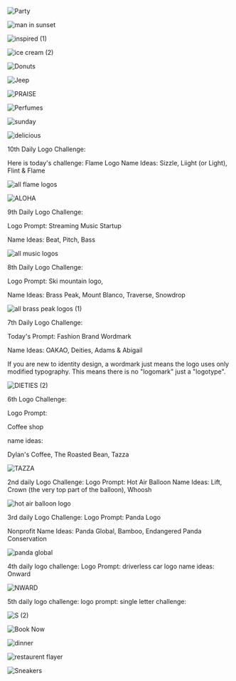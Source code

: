 ![Party](https://github.com/Sofia-Aamir/Graphic-Designs/assets/129897330/9eac4b74-8ad4-443b-96e0-f2a346af286b)

![man in sunset](https://github.com/Sofia-Aamir/Graphic-Designs/assets/129897330/2ecd3c99-3aa3-453b-a74e-fa9df238d14f)

![inspired (1)](https://github.com/Sofia-Aamir/Graphic-Designs/assets/129897330/9844d644-5a53-43d9-a3d1-47a1fb2fe419)

![ice cream (2)](https://github.com/Sofia-Aamir/Graphic-Designs/assets/129897330/c9f692b5-3626-4190-90f8-f36621133fd3)

![Donuts](https://github.com/Sofia-Aamir/Graphic-Designs/assets/129897330/7ba1b71d-0e15-4a6b-afb5-e12ee45f3f61)

![Jeep](https://github.com/Sofia-Aamir/Graphic-Designs/assets/129897330/d9dec361-bdd3-4b40-b5d1-546b70d78396)

![PRAISE](https://github.com/Sofia-Aamir/Graphic-Designs/assets/129897330/bf744863-f80c-416b-a0cd-b5fd90287191)

![Perfumes](https://github.com/Sofia-Aamir/Graphic-Designs/assets/129897330/4c2fb828-14b8-47a0-a794-a05d6fc34eb6)

![sunday](https://github.com/Sofia-Aamir/Graphic-Designs/assets/129897330/be1b0599-3784-4b71-9065-674efd3af0f5)

![delicious](https://github.com/Sofia-Aamir/Graphic-Designs/assets/129897330/4891cd15-7ca8-42af-950a-9e68eefa5f19)

10th Daily Logo Challenge:

Here is today's challenge: Flame Logo
Name Ideas: Sizzle, Liight (or Light), Flint & Flame

![all flame logos](https://github.com/Sofia-Aamir/Graphic-Designs/assets/129897330/16f48bff-caf5-45f1-80a0-ce0343fe6fb9)

![ALOHA](https://github.com/Sofia-Aamir/Graphic-Designs/assets/129897330/468cd614-6e1a-4542-82ed-59e79722bada)

9th Daily Logo Challenge:

Logo Prompt:
Streaming Music Startup

Name Ideas:
Beat, Pitch, Bass

![all music logos](https://github.com/Sofia-Aamir/Graphic-Designs/assets/129897330/b3cd6b53-1840-42d4-b39f-29db41266b80)

8th Daily Logo Challenge:

Logo Prompt:
Ski mountain logo,

Name Ideas:
Brass Peak, Mount Blanco, Traverse, Snowdrop  

![all brass peak logos (1)](https://github.com/Sofia-Aamir/Graphic-Designs/assets/129897330/2fb05da5-fec7-45b5-99e7-1f4ae79a0577)

7th Daily Logo Challenge:

Today's Prompt: Fashion Brand Wordmark

Name Ideas: OAKAO, Deities, Adams & Abigail

If you are new to identity design, a wordmark just means the logo uses only modified typography. This means there is no "logomark" just a "logotype".

![DIETIES (2)](https://github.com/Sofia-Aamir/Graphic-Designs/assets/129897330/c2664e11-f2ad-48f8-933c-eb5773cdbd6f)

6th Logo Challenge:

Logo Prompt:

Coffee shop

name ideas:

Dylan's Coffee, The Roasted Bean, Tazza

![TAZZA](https://github.com/Sofia-Aamir/Graphic-Designs/assets/129897330/feff863e-3aa4-43a6-b1d9-35d00937235a)

2nd daily Logo Challenge:
Logo Prompt:
Hot Air Balloon
Name Ideas:
Lift, Crown (the very top part of the balloon), Whoosh

![hot air balloon logo](https://github.com/Sofia-Aamir/Graphic-Designs/assets/129897330/b1bc12bf-22eb-4927-a978-55539fd2a07e)

3rd daily Logo Challenge:
Logo Prompt:
Panda Logo

Nonprofit Name Ideas:
Panda Global, Bamboo, Endangered Panda Conservation 

![panda global](https://github.com/Sofia-Aamir/Graphic-Designs/assets/129897330/2b522085-536f-4a64-afd6-9eb5db30bb0d)

4th daily logo challenge:
Logo Prompt:
driverless car logo
name ideas:
Onward

![NWARD](https://github.com/Sofia-Aamir/Graphic-Designs/assets/129897330/a516e52f-cf5d-4233-b8b5-de8b20e8ab12)

5th daily logo challenge:
logo prompt:
single letter challenge:

![S (2)](https://github.com/Sofia-Aamir/Graphic-Designs/assets/129897330/b65f3786-4c8b-45e8-bcd4-11d62372c40c)

![Book Now](https://github.com/Sofia-Aamir/Graphic-Designs/assets/129897330/bcdf7543-e543-4440-8688-ef52488927fd)

![dinner](https://github.com/Sofia-Aamir/Graphic-Designs/assets/129897330/4a8e19cd-9e6c-456d-92fd-9d459103ccf8)

![restaurent flayer](https://github.com/Sofia-Aamir/Graphic-Designs/assets/129897330/550eb596-6004-49a2-bd95-f6fab94a3880)

![Sneakers](https://github.com/Sofia-Aamir/Graphic-Designs/assets/129897330/aeb1370e-172e-4cb6-bc03-3f08098d8f8a)

